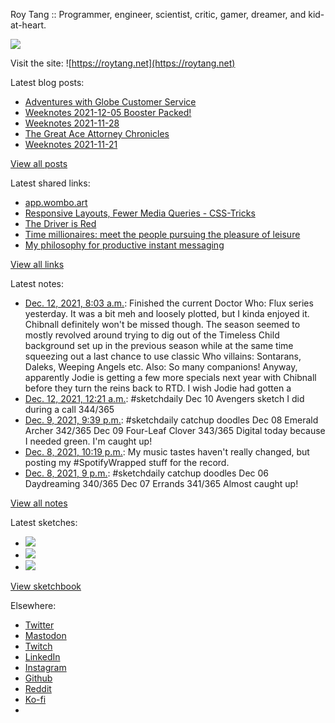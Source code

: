 Roy Tang :: Programmer, engineer, scientist, critic, gamer, dreamer, and kid-at-heart.

![](https://roytang.net/static/img/profile.jpg)

Visit the site: ![https://roytang.net](https://roytang.net)

Latest blog posts:

- [Adventures with Globe Customer Service](https://roytang.net/2021/12/globe-cs/)
- [Weeknotes 2021-12-05 Booster Packed!](https://roytang.net/2021/12/weeknotes-12-05/)
- [Weeknotes 2021-11-28](https://roytang.net/2021/11/weeknotes-11-28/)
- [The Great Ace Attorney Chronicles](https://roytang.net/2021/11/great-ace-attorney/)
- [Weeknotes 2021-11-21](https://roytang.net/2021/11/weeknotes-11-21/)

[View all posts](https://roytang.net/blog)

Latest shared links:

- [app.wombo.art](https://roytang.net/2021/12/f2d11ee5f7c5fb79e86cc5f3ba0b3ef5/)
- [Responsive Layouts, Fewer Media Queries - CSS-Tricks](https://roytang.net/2021/12/c71079915388b9c360c71c252dc5fda1/)
- [The Driver is Red](https://roytang.net/2021/12/65b8f469dc7958330dbc20409325e391/)
- [Time millionaires: meet the people pursuing the pleasure of leisure](https://roytang.net/2021/12/time-millionaires-meet-the-people-pursuing-the-pleasure-of-leisure/)
- [My philosophy for productive instant messaging](https://roytang.net/2021/11/d6e28b2791cb472886983200beaae65c/)

[View all links](https://roytang.net/links)

Latest notes:

- [Dec. 12, 2021, 8:03 a.m.](https://roytang.net/2021/12/645961a025dcead4da7be0228f724019/): Finished the current Doctor Who: Flux series yesterday. It was a bit meh and loosely plotted, but I kinda enjoyed it. Chibnall definitely won&#x27;t be missed though. The season seemed to mostly revolved around trying to dig out of the Timeless Child background set up in the previous season while at the same time squeezing out a last chance to use classic Who villains: Sontarans, Daleks, Weeping Angels etc. Also: So many companions! Anyway, apparently Jodie is getting a few more specials next year with Chibnall before they turn the reins back to RTD. I wish Jodie had gotten a
- [Dec. 12, 2021, 12:21 a.m.](https://roytang.net/2021/12/ae0e2da2f1c22972fd66ceaea204b11d/): #sketchdaily Dec 10 Avengers sketch I did during a call 344/365
- [Dec. 9, 2021, 9:39 p.m.](https://roytang.net/2021/12/652eece9ed859b0ed86b62af6410a0db/): #sketchdaily catchup doodles Dec 08 Emerald Archer 342/365 Dec 09 Four-Leaf Clover 343/365 Digital today because I needed green. I&#x27;m caught up!
- [Dec. 8, 2021, 10:19 p.m.](https://roytang.net/2021/12/spotify-wrapped/): My music tastes haven&#x27;t really changed, but posting my #SpotifyWrapped stuff for the record.
- [Dec. 8, 2021, 9 p.m.](https://roytang.net/2021/12/d145e32b0a6ce45be7eee82ab18e35e2/): #sketchdaily catchup doodles Dec 06 Daydreaming 340/365 Dec 07 Errands 341/365 Almost caught up!

[View all notes](https://roytang.net/notes)

Latest sketches:


- ![](https://roytang.net/media/cache/b6/de/b6de36cc617b0960dafa2711b87a1be0.jpg)
- ![](https://roytang.net/media/cache/e7/bc/e7bcdf817169317d43e156de95b107d7.jpg)
- ![](https://roytang.net/media/cache/56/ad/56ad935611eb7963ea1573061c00c51e.jpg)

[View sketchbook](https://roytang.net/albums/sketchbook)


Elsewhere:

- [Twitter](https://twitter.com/roytang)
- [Mastodon](https://mastodon.technology/@roytang)
- [Twitch](https://twitch.tv/twitchyroy)
- [LinkedIn](https://www.linkedin.com/in/roytang)
- [Instagram](https://instagram.com/roytang0400)
- [Github](https://github.com/roytang)
- [Reddit](https://reddit.com/u/hungryroy)
- [Ko-fi](https://ko-fi.com/roytang)
- [](mailto:hello@roytang.net)